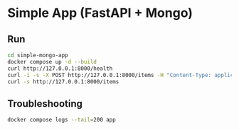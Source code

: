 # Simple App (FastAPI + Mongo) 

## Run
```bash
cd simple-mongo-app
docker compose up -d --build
curl http://127.0.0.1:8000/health
curl -i -s -X POST http://127.0.0.1:8000/items -H "Content-Type: application/json" -d '{"name":"hello"}'
curl -s http://127.0.0.1:8000/items
```

## Troubleshooting
```bash
docker compose logs --tail=200 app
```

